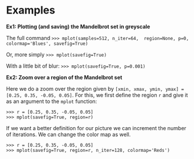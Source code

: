 # Examples

**Ex1: Plotting (and saving) the Mandelbrot set in greyscale**

The full command
``>>> mplot(samples=512, n_iter=64,  region=None, p=0, colormap='Blues', savefig=True)``

Or, more simply
``>>> mplot(savefig=True)``

With a little bit of blur:
``>>> mplot(savefig=True, p=0.001)``

**Ex2: Zoom over a region of the Mandelbrot set**

Here we do a zoom over the region given by ``[xmin, xmax, ymin, ymax] = [0.25, 0.35, -0.05, 0.05]``.
For this, we first define the region ``r`` and give it as an argument to the ``mplot`` function:

```
>>> r = [0.25, 0.35, -0.05, 0.05]
>>> mplot(savefig=True, region=r)
```

If we want a better definition for our picture we can increment the number of iterations. We can 
change the color map as well.

```
>>> r = [0.25, 0.35, -0.05, 0.05]
>>> mplot(savefig=True, region=r, n_iter=128, colormap='Reds')
```
